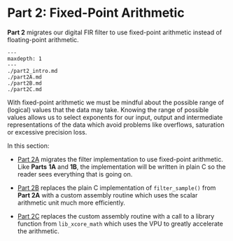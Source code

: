 
# Part 2: Fixed-Point Arithmetic

**Part 2** migrates our digital FIR filter to use fixed-point arithmetic instead
of floating-point arithmetic.

```{toctree}
---
maxdepth: 1
---
./part2_intro.md
./part2A.md
./part2B.md
./part2C.md
```

With fixed-point arithmetic we must be mindful about the possible range of
(logical) values that the data may take. Knowing the range of possible values
allows us to select exponents for our input, output and intermediate
representations of the data which avoid problems like overflows, saturation or
excessive precision loss.

In this section:

* [Part 2A](./part2A.md) migrates the filter implementation to use fixed-point arithmetic.
Like **Parts** **1A** and **1B**, the implementation will be written in plain C
so the reader sees everything that is going on.

* [Part 2B](./part2B.md) replaces the plain C implementation of `filter_sample()` from **Part
2A** with a custom assembly routine which uses the scalar arithmetic unit much
more efficiently.

* [Part 2C](./part2C.md) replaces the custom assembly routine with a call to a library
function from `lib_xcore_math` which uses the VPU to greatly accelerate the
arithmetic.